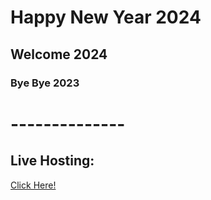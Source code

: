 # Happy New Year 2024
## Welcome 2024
### Bye Bye 2023
# --------------
## Live Hosting:
[Click Here!](https://smanish-28.github.io/HappyNewYear2024/)
